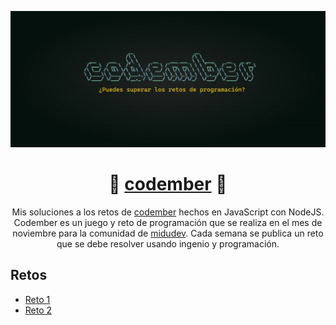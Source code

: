 <div align="center">

![Codember](./assets/codember.webp)

# 📗 [codember](https://codember.dev) 📗

Mis soluciones a los retos de [codember](https://codember.dev) hechos en JavaScript con NodeJS. Codember es un juego y reto de programación que se realiza en el mes de noviembre para la comunidad de [midudev](https://midu.dev). Cada semana se publica un reto que se debe resolver usando ingenio y programación.

</div>

## Retos

- [Reto 1](https://github.com/cosmoart/codember/retos/challenge01.md)
- [Reto 2](https://github.com/cosmoart/codember/retos/challenge02.md)

